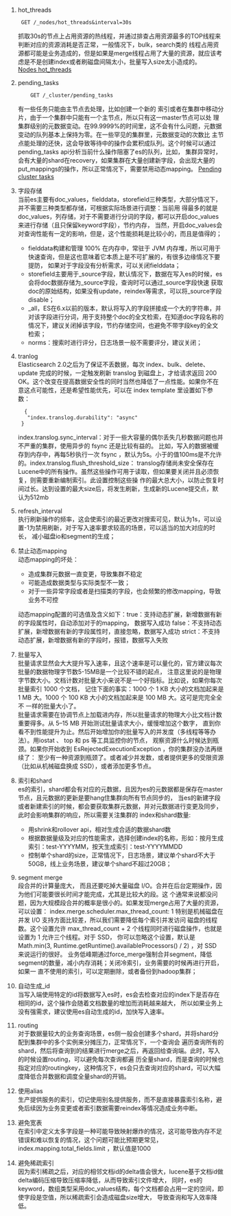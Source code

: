 1.  hot_threads    
    ```
     GET /_nodes/hot_threads&interval=30s
    ```
    抓取30s的节点上占用资源的热线程，并通过排查占用资源最多的TOP线程来判断对应的资源消耗是否正常，一般情况下，bulk，search类的
    线程占用资源都可能是业务造成的，但是如果是merge线程占用了大量的资源，就应该考虑是不是创建index或者刷磁盘间隔太小，批量写入size太小造成的。   
    [Nodes hot_threads](https://doc.codingdict.com/elasticsearch/231/)
2.  pending_tasks  
    ```text
        GET /_cluster/pending_tasks
    ```
    有一些任务只能由主节点去处理，比如创建一个新的 索引或者在集群中移动分片，由于一个集群中只能有一个主节点，所以只有这一master节点可以处
    理集群级别的元数据变动。在99.9999%的时间里，这不会有什么问题，元数据变动的队列基本上保持为零。在一些罕见的集群里，元数据变动的次数比
    主节点能处理的还快，这会导致等待中的操作会累积成队列。这个时候可以通过pending_tasks api分析当前什么操作阻塞了es的队列，比如，
    集群异常时，会有大量的shard在recovery，如果集群在大量创建新字段，会出现大量的put_mappings的操作，所以正常情况下，需要禁用动态mapping。
    [Pending cluster tasks](https://doc.codingdict.com/elasticsearch/234/)
3.  字段存储      
    当前es主要有doc_values，fielddata，storefield三种类型，大部分情况下，并不需要三种类型都存储，可根据实际场景进行调整：当前用
    得最多的就是doc_values，列存储，对于不需要进行分词的字段，都可以开启doc_values来进行存储（且只保留keyword字段），节约内存，
    当然，开启doc_values会对查询性能有一定的影响，但是，这个性能损耗是比较小的，而且是值得的；   
    *  fielddata构建和管理 100% 在内存中，常驻于 JVM 内存堆，所以可用于快速查询，但是这也意味着它本质上是不可扩展的，有很多边缘情况下要提防，
       如果对于字段没有分析需求，可以关闭fielddata；
    *   storefield主要用于_source字段，默认情况下，数据在写入es的时候，es会将doc数据存储为_source字段，查询时可以通过_source字段快速
        获取doc的原始结构，如果没有update，reindex等需求，可以将_source字段disable；
    *    _all，ES在6.x以前的版本，默认将写入的字段拼接成一个大的字符串，并对该字段进行分词，用于支持整个doc的全文检索，在知道doc字段名称的
         情况下，建议关闭掉该字段，节约存储空间，也避免不带字段key的全文检索；
    *    norms：搜索时进行评分，日志场景一般不需要评分，建议关闭；
4.  tranlog  
    Elasticsearch 2.0之后为了保证不丢数据，每次 index、bulk、delete、update 完成的时候，一定触发刷新 translog 到磁盘上，才给请求返回 
    200 OK。这个改变在提高数据安全性的同时当然也降低了一点性能。如果你不在意这点可能性，还是希望性能优先，可以在 index template 里设置如下参数：
    ```text
      {
       "index.translog.durability": "async"
     }
    ```
    index.translog.sync_interval：对于一些大容量的偶尔丢失几秒数据问题也并不严重的集群，使用异步的 fsync 还是比较有益的。
    比如，写入的数据被缓存到内存中，再每5秒执行一次 fsync ，默认为5s。小于的值100ms是不允许的。index.translog.flush_threshold_size：
    translog存储尚未安全保存在Lucene中的所有操作。虽然这些操作可用于读取，但如果要关闭并且必须恢复，则需要重新编制索引。此设置控制这些操
    作的最大总大小，以防止恢复时间过长。达到设置的最大size后，将发生刷新，生成新的Lucene提交点，默认为512mb
5.  refresh_interval  
    执行刷新操作的频率，这会使索引的最近更改对搜索可见，默认为1s，可以设置-1为禁用刷新，对于写入速率要求较高的场景，可以适当的加大对应的时长，
    减小磁盘io和segment的生成；
6.  禁止动态mapping  
    动态mapping的坏处：  
     *   造成集群元数据一直变更，导致集群不稳定
     *   可能造成数据类型与实际类型不一致；
     *   对于一些异常字段或者是扫描类的字段，也会频繁的修改mapping，导致业务不可控      
            
    动态mapping配置的可选值及含义如下：true：支持动态扩展，新增数据有新的字段属性时，自动添加对于的mapping， 
    数据写入成功 false：不支持动态扩展，新增数据有新的字段属性时，直接忽略，数据写入成功 strict：不支持动态扩展，新增数据有新的字段时，报错，数据写入失败
7.  批量写入  
    批量请求显然会大大提升写入速率，且这个速率是可以量化的，官方建议每次批量的数据物理字节数5-15MB是一个比较不错的起点，
    注意这里说的是物理字节数大小。文档计数对批量大小来说不是一个好指标。比如说，如果你每次批量索引 1000 个文档，
    记住下面的事实：1000 个 1 KB 大小的文档加起来是 1 MB 大。1000 个 100 KB 大小的文档加起来是 100 MB 大。这可是完完全全不
    一样的批量大小了。  
    批量请求需要在协调节点上加载进内存，所以批量请求的物理大小比文档计数重要得多。从 5–15 MB 开始测试批量请求大小，缓慢增加这个数字，
    直到你看不到性能提升为止。然后开始增加你的批量写入的并发度（多线程等等办法）。用iostat 、 top 和 ps 等工具监控你的节点，
    观察资源什么时候达到瓶颈。如果你开始收到 EsRejectedExecutionException ，你的集群没办法再继续了：
    至少有一种资源到瓶颈了。或者减少并发数，或者提供更多的受限资源（比如从机械磁盘换成 SSD），或者添加更多节点。  
8.  索引和shard  
    es的索引，shard都会有对应的元数据，且因为es的元数据都是保存在master节点，且元数据的更新是要hang住集群向所有节点同步的，
    当es的新建字段或者新建索引的时候，都会要获取集群元数据，并对元数据进行变更及同步，此时会影响集群的响应，所以需要关注集群的
    index和shard数量:  
    *  用shrink和rollover api，相对生成合适的数据shard数
    *  根据数据量级及对应的性能需求，选择创建index的名称，形如：按月生成索引：test-YYYYMM，按天生成索引：test-YYYYMMDD
    *  控制单个shard的size，正常情况下，日志场景，建议单个shard不大于50GB，线上业务场景，建议单个shard不超过20GB；
9.  segment merge      
    段合并的计算量庞大， 而且还要吃掉大量磁盘 I/O。合并在后台定期操作，因为他们可能要很长时间才能完成，尤其是比较大的段。这
    个通常来说都没问题，因为大规模段合并的概率是很小的。如果发现merge占用了大量的资源，可以设置：
    index.merge.scheduler.max_thread_count: 1 特别是机械磁盘在并发 I/O 支持方面比较差，所以我们需要降低每个索引并发访问
    磁盘的线程数。这个设置允许 max_thread_count + 2 个线程同时进行磁盘操作，也就是设置为 1 允许三个线程。对于 SSD，
    你可以忽略这个设置，默认是 Math.min(3, Runtime.getRuntime().availableProcessors() / 2) ，对 SSD 来说运行的很好。
    业务低峰期通过force_merge强制合并segment，降低segment的数量，减小内存消耗；关闭冷索引，业务需要的时候再进行开启，如果一
    直不使用的索引，可以定期删除，或者备份到hadoop集群；
10. 自动生成_id  
    当写入端使用特定的id将数据写入es时，es会去检查对应的index下是否存在相同的id，这个操作会随着文档数量的增加而消耗越来越大，
    所以如果业务上没有强需求，建议使用es自动生成的id，加快写入速率。
11. routing  
    对于数据量较大的业务查询场景，es侧一般会创建多个shard，并将shard分配到集群中的多个实例来分摊压力，正常情况下，一个查询会
    遍历查询所有的shard，然后将查询到的结果进行merge之后，再返回给查询端。此时，写入的时候设置routing，可以避免每次查询都遍
    历全量shard，而是查询的时候也指定对应的routingkey，这种情况下，es会只去查询对应的shard，可以大幅度降低合并数据和调度全量shard的开销。
12. 使用alias  
    生产提供服务的索引，切记使用别名提供服务，而不是直接暴露索引名称，避免后续因为业务变更或者索引数据需要reindex等情况造成业务中断。
13. 避免宽表  
    在索引中定义太多字段是一种可能导致映射爆炸的情况，这可能导致内存不足错误和难以恢复的情况，这个问题可能比预期更常见，
    index.mapping.total_fields.limit ，默认值是1000
14. 避免稀疏索引  
    因为索引稀疏之后，对应的相邻文档id的delta值会很大，lucene基于文档id做delta编码压缩导致压缩率降低，从而导致索引文件增大，
    同时，es的keyword，数组类型采用doc_values结构，每个文档都会占用一定的空间，即使字段是空值，所以稀疏索引会造成磁盘size增大，
    导致查询和写入效率降低。
   
    